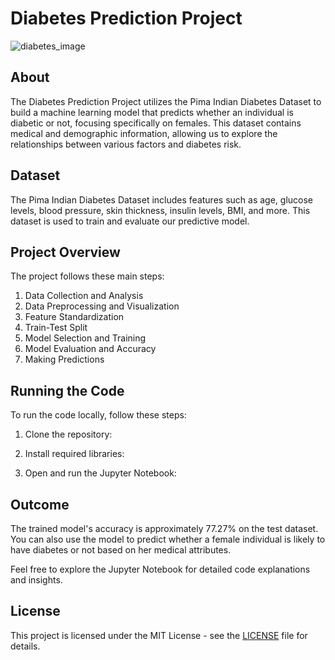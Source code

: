 # Diabetes Prediction Project

![diabetes_image](images/diabetes_image.png)

## About

The Diabetes Prediction Project utilizes the Pima Indian Diabetes Dataset to build a machine learning model that predicts whether an individual is diabetic or not, focusing specifically on females. This dataset contains medical and demographic information, allowing us to explore the relationships between various factors and diabetes risk.

## Dataset

The Pima Indian Diabetes Dataset includes features such as age, glucose levels, blood pressure, skin thickness, insulin levels, BMI, and more. This dataset is used to train and evaluate our predictive model.

## Project Overview

The project follows these main steps:

1. Data Collection and Analysis
2. Data Preprocessing and Visualization
3. Feature Standardization
4. Train-Test Split
5. Model Selection and Training
6. Model Evaluation and Accuracy
7. Making Predictions

## Running the Code

To run the code locally, follow these steps:

1. Clone the repository:

2. Install required libraries:

3. Open and run the Jupyter Notebook:


## Outcome

The trained model's accuracy is approximately 77.27% on the test dataset. You can also use the model to predict whether a female individual is likely to have diabetes or not based on her medical attributes.

Feel free to explore the Jupyter Notebook for detailed code explanations and insights.

## License

This project is licensed under the MIT License - see the [LICENSE](LICENSE) file for details.
